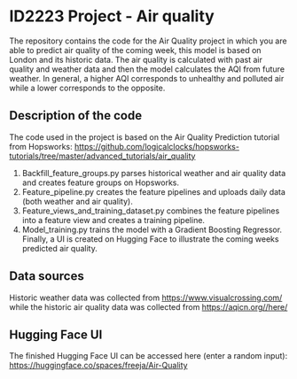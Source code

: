 # ID2223 Project - Air quality

The repository contains the code for the Air Quality project in which you are able to predict air quality of the coming week, this model is based on London and its historic data. The air quality is calculated with past air quality and weather data and then the model calculates the AQI from future weather. In general, a higher AQI corresponds to unhealthy and polluted air while a lower corresponds to the opposite.

## Description of the code

The code used in the project is based on the Air Quality Prediction tutorial from Hopsworks: https://github.com/logicalclocks/hopsworks-tutorials/tree/master/advanced_tutorials/air_quality

1. Backfill_feature_groups.py parses historical weather and air quality data and creates feature groups on Hopsworks.
2. Feature_pipeline.py creates the feature pipelines and uploads daily data (both weather and air quality).
3. Feature_views_and_training_dataset.py combines the feature pipelines into a feature view and creates a training pipeline.
4. Model_training.py trains the model with a Gradient Boosting Regressor.
Finally, a UI is created on Hugging Face to illustrate the coming weeks predicted air quality.

## Data sources 

Historic weather data was collected from https://www.visualcrossing.com/ while the historic air quality data was collected from https://aqicn.org//here/

## Hugging Face UI

The finished Hugging Face UI can be accessed here (enter a random input): https://huggingface.co/spaces/freeja/Air-Quality
